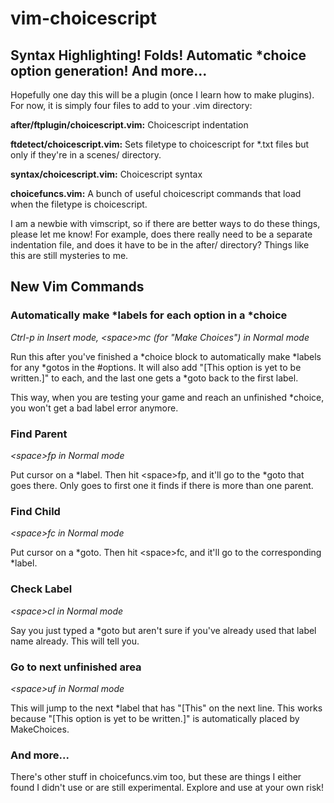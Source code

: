 # vim-choicescript

## Syntax Highlighting! Folds! Automatic \*choice option generation! And more...

Hopefully one day this will be a plugin (once I learn how to make plugins). For now, it is simply four files to add to your .vim directory:

**after/ftplugin/choicescript.vim:** Choicescript indentation

**ftdetect/choicescript.vim:** Sets filetype to choicescript for *.txt files but only if they're in a scenes/ directory.

**syntax/choicescript.vim:** Choicescript syntax

**choicefuncs.vim:** A bunch of useful choicescript commands that load when the filetype is choicescript.

I am a newbie with vimscript, so if there are better ways to do these things, please let me know! For example, does there really need to be a separate indentation file, and does it have to be in the after/ directory? Things like this are still mysteries to me.

## New Vim Commands

### Automatically make \*labels for each option in a \*choice

*Ctrl-p in Insert mode, \<space>mc (for "Make Choices") in Normal mode*

Run this after you've finished a \*choice block to automatically make \*labels for any \*gotos in the \#options. It will also add "[This option is yet to be written.]" to each, and the last one gets a \*goto back to the first label. 

This way, when you are testing your game and reach an unfinished \*choice, you won't get a bad label error anymore.

### Find Parent

*\<space>fp in Normal mode*

Put cursor on a \*label. Then hit \<space>fp, and it'll go to the \*goto that goes there. Only goes to first one it finds if there is more than one parent.

### Find Child

*\<space>fc in Normal mode*

Put cursor on a \*goto. Then hit \<space>fc, and it'll go to the corresponding \*label.

### Check Label

*\<space>cl in Normal mode*

Say you just typed a \*goto but aren't sure if you've already used that label name already. This will tell you.

### Go to next unfinished area

*\<space>uf in Normal mode*

This will jump to the next \*label that has "[This" on the next line. This works because "[This option is yet to be written.]" is automatically placed by MakeChoices.

### And more...

There's other stuff in choicefuncs.vim too, but these are things I either found I didn't use or are still experimental. Explore and use at your own risk!
